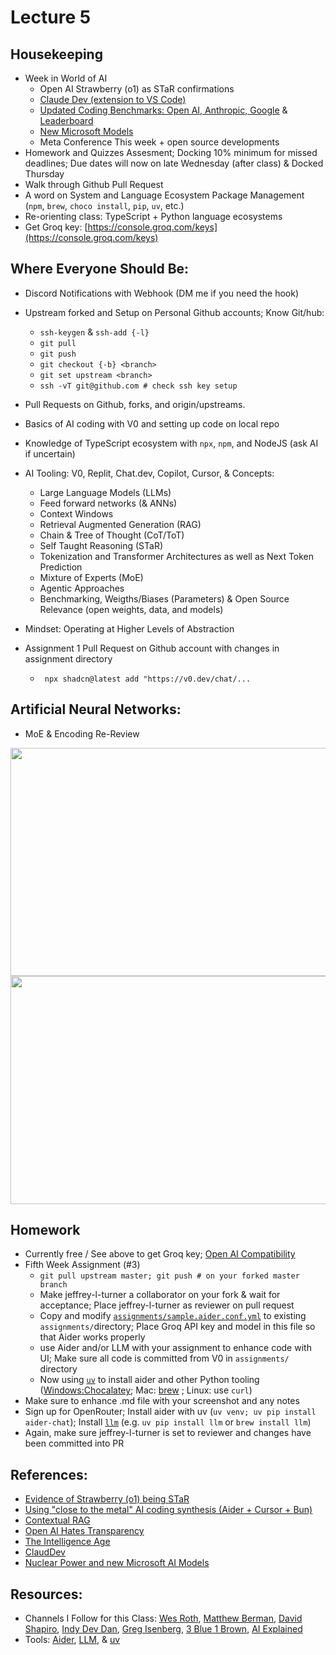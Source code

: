 # Lecture 5

## Housekeeping
- Week in World of AI
    * Open AI Strawberry (o1) as STaR confirmations
    * [Claude Dev (extension to VS Code)](https://github.com/saoudrizwan/claude-dev)
    * [Updated Coding Benchmarks: Open AI, Anthropic, Google](https://www.youtube.com/watch?v=cESc7v1G1uA) & [Leaderboard](https://huggingface.co/spaces/bigcode/bigcode-models-leaderboard)
    * [New Microsoft Models](https://lh7-rt.googleusercontent.com/docsz/AD_4nXcs8uhnA2CPUQP9EpzFBvjCNOmTg62aYu8PKxQVL8Z3Gf4Rv5LaOdHGBXEIupZXdYu9-eIhgW5mBC5j4ZUYp14zxBBX61VObQpC1x7_cyG_5PBbSZuYThwRolLJBWWwZlAB_MD8-7iTDS4OpXCEvgOI3zdV?key=EeRJUTRsFriuBsQRcjhLjw)
    * Meta Conference This week + open source developments
- Homework and Quizzes Assesment; Docking 10% minimum for missed deadlines; Due dates will now on late Wednesday (after class) & Docked Thursday
- Walk through Github Pull Request
- A word on System and Language Ecosystem Package Management (`npm`, `brew`, `choco install`, `pip`, `uv`, etc.)
- Re-orienting class: TypeScript + Python language ecosystems
- Get Groq key: [https://console.groq.com/keys](https://console.groq.com/keys)

## Where Everyone Should Be:
- Discord Notifications with Webhook (DM me if you need the hook)
- Upstream forked and Setup on Personal Github accounts; Know Git/hub:
    * `ssh-keygen` & `ssh-add {-l}`
    * `git pull`
    * `git push`
    * `git checkout {-b} <branch>`
    * `git set upstream <branch>`
    * `ssh -vT git@github.com # check ssh key setup`
- Pull Requests on Github, forks, and origin/upstreams.
- Basics of AI coding with V0 and setting up code on local repo
- Knowledge of TypeScript ecosystem with `npx`, `npm`, and NodeJS (ask AI if uncertain)
- AI Tooling: V0, Replit, Chat.dev, Copilot, Cursor, & Concepts:
    * Large Language Models (LLMs)
    * Feed forward networks (& ANNs)
    * Context Windows
    * Retrieval Augmented Generation (RAG)
    * Chain & Tree of Thought (CoT/ToT)
    * Self Taught Reasoning (STaR)
    * Tokenization and Transformer Architectures as well as Next Token Prediction
    * Mixture of Experts (MoE)
    * Agentic Approaches
    * Benchmarking, Weigths/Biases (Parameters) & Open Source Relevance (open weights, data, and models)
- Mindset: Operating at Higher Levels of Abstraction

- Assignment 1 Pull Request on Github account with changes in assignment directory
    * ` npx shadcn@latest add "https://v0.dev/chat/...`

## Artificial Neural Networks:
- MoE & Encoding Re-Review
<div align="center">
  <img src="./MoE.png" width="600" height="365" />
</div>
<div align="center">
  <img src="./Encoder_router_MoE.png" width="600" height="365" />
</div>

## Homework
- Currently free / See above to get Groq key; [Open AI Compatibility](https://groq.com/groqcloud/)
- Fifth Week Assignment (#3)
    * `git pull upstream master; git push # on your forked master branch`
    * Make jeffrey-l-turner a collaborator on your fork & wait for acceptance; Place jeffrey-l-turner as reviewer on pull request
    * Copy and modify [`assignments/sample.aider.conf.yml`](https://github.com/paul-gauthier/aider/blob/main/aider/website/assets/sample.aider.conf.yml) to existing `assignments/`directory; Place Groq API key and model in this file so that Aider works properly
    * use Aider and/or LLM with your assignment to enhance code with UI; Make sure all code is committed from V0 in `assignments/` directory
    * Now using [`uv`](https://github.com/astral-sh/uv) to install aider and other Python tooling ([Windows:Chocalatey](https://chocolatey.org/install); Mac: [brew](https://brew.sh/) ; Linux: use `curl`)
- Make sure to enhance .md file with your screenshot and any notes
- Sign up for OpenRouter; Install aider with uv (`uv venv; uv pip install aider-chat`); Install [`llm`](https://github.com/simonw/llm) (e.g. `uv pip install llm` or `brew install llm`)
- Again, make sure jeffrey-l-turner is set to reviewer and changes have been committed into PR

## References:
- [Evidence of Strawberry (o1) being STaR]()
- [Using "close to the metal" AI coding synthesis (Aider + Cursor + Bun)](https://youtu.be/QlUt06XLbJE?si=NnwOeyl4BVPo8JRW)
- [Contextual RAG](https://youtu.be/42Da0O9zkhc?si=CyhxuoI44UwpNFoA)
- [Open AI Hates Transparency](https://youtu.be/gC9VW23fk9g?si=nXIe97yhVWD6uc7z)
- [The Intelligence Age](https://youtu.be/evDI1a6E8JY?si=pvjuI5rJmnRfJUBj)
- [ClaudDev](https://youtu.be/Xp8M9kmnV34?si=oW3iHIoibwZ9Hq-S)
- [Nuclear Power and new Microsoft AI Models](https://www.youtube.com/watch?v=T301T6H9l34)

## Resources:
- Channels I Follow for this Class: [Wes Roth](https://www.youtube.com/@WesRoth), [Matthew Berman](https://www.youtube.com/@matthew_berman), [David Shapiro](https://www.youtube.com/@DaveShap/videos), [Indy Dev Dan](https://www.youtube.com/@indydevdan), [Greg Isenberg](https://www.youtube.com/@GregIsenberg), [3 Blue 1 Brown](https://www.youtube.com/@3blue1brown), [AI Explained](https://www.youtube.com/@3blue1brown)
- Tools: [Aider](https://aider.chat/), [LLM](https://github.com/simonw/llm), & [uv](https://github.com/astral-sh/uv)
